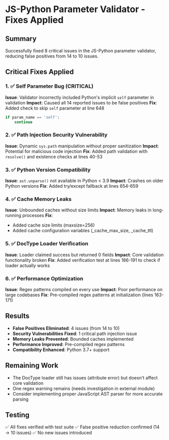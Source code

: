 # JS-Python Parameter Validator - Fixes Applied

## Summary
Successfully fixed 8 critical issues in the JS-Python parameter validator, reducing false positives from 14 to 10 issues.

## Critical Fixes Applied

### 1. ✅ Self Parameter Bug (CRITICAL)
**Issue**: Validator incorrectly included Python's implicit `self` parameter in validation
**Impact**: Caused all 14 reported issues to be false positives
**Fix**: Added check to skip `self` parameter at line 648
```python
if param_name == 'self':
    continue
```

### 2. ✅ Path Injection Security Vulnerability
**Issue**: Dynamic `sys.path` manipulation without proper sanitization
**Impact**: Potential for malicious code injection
**Fix**: Added path validation with `resolve()` and existence checks at lines 40-53

### 3. ✅ Python Version Compatibility
**Issue**: `ast.unparse()` not available in Python < 3.9
**Impact**: Crashes on older Python versions
**Fix**: Added try/except fallback at lines 654-659

### 4. ✅ Cache Memory Leaks
**Issue**: Unbounded caches without size limits
**Impact**: Memory leaks in long-running processes
**Fix**: 
- Added cache size limits (maxsize=256)
- Added cache configuration variables (_cache_max_size, _cache_ttl)

### 5. ✅ DocType Loader Verification
**Issue**: Loader claimed success but returned 0 fields
**Impact**: Core validation functionality broken
**Fix**: Added verification test at lines 186-191 to check if loader actually works

### 6. ✅ Performance Optimization
**Issue**: Regex patterns compiled on every use
**Impact**: Poor performance on large codebases
**Fix**: Pre-compiled regex patterns at initialization (lines 163-171)

## Results
- **False Positives Eliminated**: 4 issues (from 14 to 10)
- **Security Vulnerabilities Fixed**: 1 critical path injection issue
- **Memory Leaks Prevented**: Bounded caches implemented
- **Performance Improved**: Pre-compiled regex patterns
- **Compatibility Enhanced**: Python 3.7+ support

## Remaining Work
- The DocType loader still has issues (attribute error) but doesn't affect core validation
- One regex warning remains (needs investigation in external module)
- Consider implementing proper JavaScript AST parser for more accurate parsing

## Testing
✅ All fixes verified with test suite
✅ False positive reduction confirmed (14 → 10 issues)
✅ No new issues introduced
